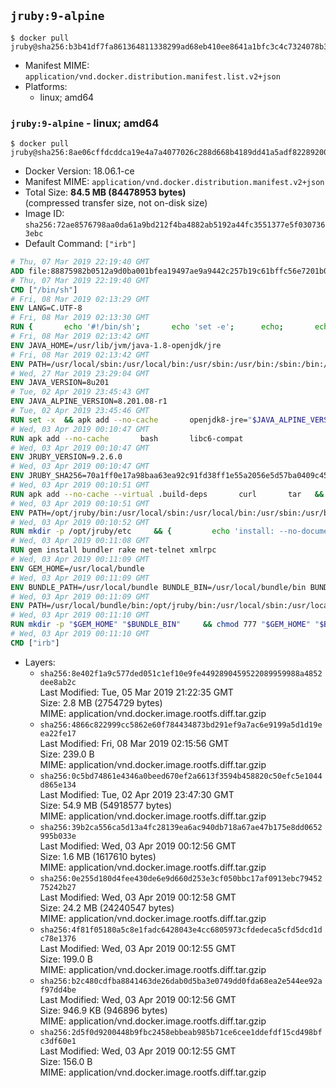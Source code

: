 ## `jruby:9-alpine`

```console
$ docker pull jruby@sha256:b3b41df7fa861364811338299ad68eb410ee8641a1bfc3c4c7324078b3ecacf8
```

-	Manifest MIME: `application/vnd.docker.distribution.manifest.list.v2+json`
-	Platforms:
	-	linux; amd64

### `jruby:9-alpine` - linux; amd64

```console
$ docker pull jruby@sha256:8ae06cffdcddca19e4a7a4077026c288d668b4189dd41a5adf82289200b5d42a
```

-	Docker Version: 18.06.1-ce
-	Manifest MIME: `application/vnd.docker.distribution.manifest.v2+json`
-	Total Size: **84.5 MB (84478953 bytes)**  
	(compressed transfer size, not on-disk size)
-	Image ID: `sha256:72ae8576798aa0da61a9bd212f4ba4882ab5192a44fc3551377e5f0307363ebc`
-	Default Command: `["irb"]`

```dockerfile
# Thu, 07 Mar 2019 22:19:40 GMT
ADD file:88875982b0512a9d0ba001bfea19497ae9a9442c257b19c61bffc56e7201b0c3 in / 
# Thu, 07 Mar 2019 22:19:40 GMT
CMD ["/bin/sh"]
# Fri, 08 Mar 2019 02:13:29 GMT
ENV LANG=C.UTF-8
# Fri, 08 Mar 2019 02:13:30 GMT
RUN { 		echo '#!/bin/sh'; 		echo 'set -e'; 		echo; 		echo 'dirname "$(dirname "$(readlink -f "$(which javac || which java)")")"'; 	} > /usr/local/bin/docker-java-home 	&& chmod +x /usr/local/bin/docker-java-home
# Fri, 08 Mar 2019 02:13:42 GMT
ENV JAVA_HOME=/usr/lib/jvm/java-1.8-openjdk/jre
# Fri, 08 Mar 2019 02:13:42 GMT
ENV PATH=/usr/local/sbin:/usr/local/bin:/usr/sbin:/usr/bin:/sbin:/bin:/usr/lib/jvm/java-1.8-openjdk/jre/bin:/usr/lib/jvm/java-1.8-openjdk/bin
# Wed, 27 Mar 2019 23:29:04 GMT
ENV JAVA_VERSION=8u201
# Tue, 02 Apr 2019 23:45:43 GMT
ENV JAVA_ALPINE_VERSION=8.201.08-r1
# Tue, 02 Apr 2019 23:45:46 GMT
RUN set -x 	&& apk add --no-cache 		openjdk8-jre="$JAVA_ALPINE_VERSION" 	&& [ "$JAVA_HOME" = "$(docker-java-home)" ]
# Wed, 03 Apr 2019 00:10:47 GMT
RUN apk add --no-cache       bash       libc6-compat
# Wed, 03 Apr 2019 00:10:47 GMT
ENV JRUBY_VERSION=9.2.6.0
# Wed, 03 Apr 2019 00:10:47 GMT
ENV JRUBY_SHA256=70a1ff0e17a98baa63ea92c91fd38ff1e55a2056e5d57ba0409c4543d29e0e3d
# Wed, 03 Apr 2019 00:10:51 GMT
RUN apk add --no-cache --virtual .build-deps       curl       tar   && mkdir -p /opt/jruby   && curl -fSL https://repo1.maven.org/maven2/org/jruby/jruby-dist/${JRUBY_VERSION}/jruby-dist-${JRUBY_VERSION}-bin.tar.gz -o /tmp/jruby.tar.gz   && echo "$JRUBY_SHA256 */tmp/jruby.tar.gz" | sha256sum -c -   && tar -zx --strip-components=1 -f /tmp/jruby.tar.gz -C /opt/jruby   && rm /tmp/jruby.tar.gz   && ln -s /opt/jruby/bin/jruby /usr/local/bin/ruby   && apk del .build-deps
# Wed, 03 Apr 2019 00:10:51 GMT
ENV PATH=/opt/jruby/bin:/usr/local/sbin:/usr/local/bin:/usr/sbin:/usr/bin:/sbin:/bin:/usr/lib/jvm/java-1.8-openjdk/jre/bin:/usr/lib/jvm/java-1.8-openjdk/bin
# Wed, 03 Apr 2019 00:10:52 GMT
RUN mkdir -p /opt/jruby/etc     && {         echo 'install: --no-document';         echo 'update: --no-document';     } >> /opt/jruby/etc/gemrc
# Wed, 03 Apr 2019 00:11:08 GMT
RUN gem install bundler rake net-telnet xmlrpc
# Wed, 03 Apr 2019 00:11:09 GMT
ENV GEM_HOME=/usr/local/bundle
# Wed, 03 Apr 2019 00:11:09 GMT
ENV BUNDLE_PATH=/usr/local/bundle BUNDLE_BIN=/usr/local/bundle/bin BUNDLE_SILENCE_ROOT_WARNING=1 BUNDLE_APP_CONFIG=/usr/local/bundle
# Wed, 03 Apr 2019 00:11:09 GMT
ENV PATH=/usr/local/bundle/bin:/opt/jruby/bin:/usr/local/sbin:/usr/local/bin:/usr/sbin:/usr/bin:/sbin:/bin:/usr/lib/jvm/java-1.8-openjdk/jre/bin:/usr/lib/jvm/java-1.8-openjdk/bin
# Wed, 03 Apr 2019 00:11:10 GMT
RUN mkdir -p "$GEM_HOME" "$BUNDLE_BIN"     && chmod 777 "$GEM_HOME" "$BUNDLE_BIN"
# Wed, 03 Apr 2019 00:11:10 GMT
CMD ["irb"]
```

-	Layers:
	-	`sha256:8e402f1a9c577ded051c1ef10e9fe4492890459522089959988a4852dee8ab2c`  
		Last Modified: Tue, 05 Mar 2019 21:22:35 GMT  
		Size: 2.8 MB (2754729 bytes)  
		MIME: application/vnd.docker.image.rootfs.diff.tar.gzip
	-	`sha256:4866c822999cc5862e60f784434873bd291ef9a7ac6e9199a5d1d19eea22fe17`  
		Last Modified: Fri, 08 Mar 2019 02:15:56 GMT  
		Size: 239.0 B  
		MIME: application/vnd.docker.image.rootfs.diff.tar.gzip
	-	`sha256:0c5bd74861e4346a0beed670ef2a6613f3594b458820c50efc5e1044d865e134`  
		Last Modified: Tue, 02 Apr 2019 23:47:30 GMT  
		Size: 54.9 MB (54918577 bytes)  
		MIME: application/vnd.docker.image.rootfs.diff.tar.gzip
	-	`sha256:39b2ca556ca5d13a4fc28139ea6ac940db718a67ae47b175e8dd0652995b033e`  
		Last Modified: Wed, 03 Apr 2019 00:12:56 GMT  
		Size: 1.6 MB (1617610 bytes)  
		MIME: application/vnd.docker.image.rootfs.diff.tar.gzip
	-	`sha256:0e255d180d4fee430de6e9d660d253e3cf050bbc17af0913ebc7945275242b27`  
		Last Modified: Wed, 03 Apr 2019 00:12:58 GMT  
		Size: 24.2 MB (24240547 bytes)  
		MIME: application/vnd.docker.image.rootfs.diff.tar.gzip
	-	`sha256:4f81f05180a5c8e1fadc6428043e4cc6805973cfdedeca5cfd5dcd1dc78e1376`  
		Last Modified: Wed, 03 Apr 2019 00:12:55 GMT  
		Size: 199.0 B  
		MIME: application/vnd.docker.image.rootfs.diff.tar.gzip
	-	`sha256:b2c480cdfba8841463de26dab0d5ba3e0749dd0fda68ea2e544ee92af97dd4be`  
		Last Modified: Wed, 03 Apr 2019 00:12:56 GMT  
		Size: 946.9 KB (946896 bytes)  
		MIME: application/vnd.docker.image.rootfs.diff.tar.gzip
	-	`sha256:2d5f0d9200448b9fbc2458ebbeab985b71ce6cee1ddefdf15cd498bfc3df60e1`  
		Last Modified: Wed, 03 Apr 2019 00:12:55 GMT  
		Size: 156.0 B  
		MIME: application/vnd.docker.image.rootfs.diff.tar.gzip

